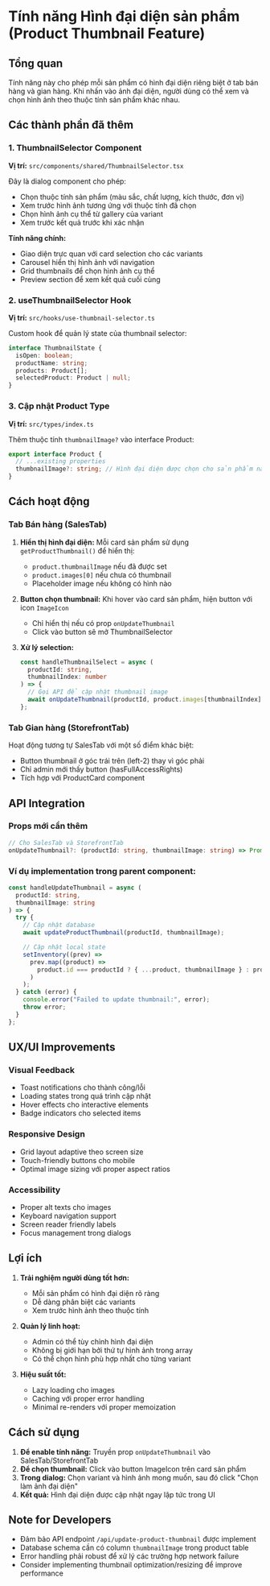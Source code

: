 # Tính năng Hình đại diện sản phẩm (Product Thumbnail Feature)

## Tổng quan

Tính năng này cho phép mỗi sản phẩm có hình đại diện riêng biệt ở tab bán hàng và gian hàng. Khi nhấn vào ảnh đại diện, người dùng có thể xem và chọn hình ảnh theo thuộc tính sản phẩm khác nhau.

## Các thành phần đã thêm

### 1. ThumbnailSelector Component

**Vị trí:** `src/components/shared/ThumbnailSelector.tsx`

Đây là dialog component cho phép:

- Chọn thuộc tính sản phẩm (màu sắc, chất lượng, kích thước, đơn vị)
- Xem trước hình ảnh tương ứng với thuộc tính đã chọn
- Chọn hình ảnh cụ thể từ gallery của variant
- Xem trước kết quả trước khi xác nhận

**Tính năng chính:**

- Giao diện trực quan với card selection cho các variants
- Carousel hiển thị hình ảnh với navigation
- Grid thumbnails để chọn hình ảnh cụ thể
- Preview section để xem kết quả cuối cùng

### 2. useThumbnailSelector Hook

**Vị trí:** `src/hooks/use-thumbnail-selector.ts`

Custom hook để quản lý state của thumbnail selector:

```typescript
interface ThumbnailState {
  isOpen: boolean;
  productName: string;
  products: Product[];
  selectedProduct: Product | null;
}
```

### 3. Cập nhật Product Type

**Vị trí:** `src/types/index.ts`

Thêm thuộc tính `thumbnailImage?` vào interface Product:

```typescript
export interface Product {
  // ...existing properties
  thumbnailImage?: string; // Hình đại diện được chọn cho sản phẩm này
}
```

## Cách hoạt động

### Tab Bán hàng (SalesTab)

1. **Hiển thị hình đại diện:** Mỗi card sản phẩm sử dụng `getProductThumbnail()` để hiển thị:

   - `product.thumbnailImage` nếu đã được set
   - `product.images[0]` nếu chưa có thumbnail
   - Placeholder image nếu không có hình nào

2. **Button chọn thumbnail:** Khi hover vào card sản phẩm, hiện button với icon `ImageIcon`

   - Chỉ hiển thị nếu có prop `onUpdateThumbnail`
   - Click vào button sẽ mở ThumbnailSelector

3. **Xử lý selection:**
   ```typescript
   const handleThumbnailSelect = async (
     productId: string,
     thumbnailIndex: number
   ) => {
     // Gọi API để cập nhật thumbnail image
     await onUpdateThumbnail(productId, product.images[thumbnailIndex]);
   };
   ```

### Tab Gian hàng (StorefrontTab)

Hoạt động tương tự SalesTab với một số điểm khác biệt:

- Button thumbnail ở góc trái trên (left-2) thay vì góc phải
- Chỉ admin mới thấy button (hasFullAccessRights)
- Tích hợp với ProductCard component

## API Integration

### Props mới cần thêm

```typescript
// Cho SalesTab và StorefrontTab
onUpdateThumbnail?: (productId: string, thumbnailImage: string) => Promise<void>;
```

### Ví dụ implementation trong parent component:

```typescript
const handleUpdateThumbnail = async (
  productId: string,
  thumbnailImage: string
) => {
  try {
    // Cập nhật database
    await updateProductThumbnail(productId, thumbnailImage);

    // Cập nhật local state
    setInventory((prev) =>
      prev.map((product) =>
        product.id === productId ? { ...product, thumbnailImage } : product
      )
    );
  } catch (error) {
    console.error("Failed to update thumbnail:", error);
    throw error;
  }
};
```

## UX/UI Improvements

### Visual Feedback

- Toast notifications cho thành công/lỗi
- Loading states trong quá trình cập nhật
- Hover effects cho interactive elements
- Badge indicators cho selected items

### Responsive Design

- Grid layout adaptive theo screen size
- Touch-friendly buttons cho mobile
- Optimal image sizing với proper aspect ratios

### Accessibility

- Proper alt texts cho images
- Keyboard navigation support
- Screen reader friendly labels
- Focus management trong dialogs

## Lợi ích

1. **Trải nghiệm người dùng tốt hơn:**

   - Mỗi sản phẩm có hình đại diện rõ ràng
   - Dễ dàng phân biệt các variants
   - Xem trước hình ảnh theo thuộc tính

2. **Quản lý linh hoạt:**

   - Admin có thể tùy chỉnh hình đại diện
   - Không bị giới hạn bởi thứ tự hình ảnh trong array
   - Có thể chọn hình phù hợp nhất cho từng variant

3. **Hiệu suất tốt:**
   - Lazy loading cho images
   - Caching với proper error handling
   - Minimal re-renders với proper memoization

## Cách sử dụng

1. **Để enable tính năng:** Truyền prop `onUpdateThumbnail` vào SalesTab/StorefrontTab
2. **Để chọn thumbnail:** Click vào button ImageIcon trên card sản phẩm
3. **Trong dialog:** Chọn variant và hình ảnh mong muốn, sau đó click "Chọn làm ảnh đại diện"
4. **Kết quả:** Hình đại diện được cập nhật ngay lập tức trong UI

## Note for Developers

- Đảm bảo API endpoint `/api/update-product-thumbnail` được implement
- Database schema cần có column `thumbnailImage` trong product table
- Error handling phải robust để xử lý các trường hợp network failure
- Consider implementing thumbnail optimization/resizing để improve performance
